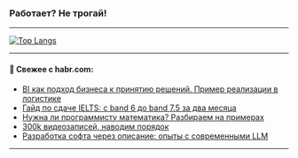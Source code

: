 ### Работает? Не трогай!

---
<!--
#### 🛠️ Technical stack:

![Java](https://img.shields.io/badge/Java-informational?logo=Oracle&style=flat&logoColor=white&color=FF4500)
![Kotlin](https://img.shields.io/badge/Kotlin-informational?logo=Kotlin&style=flat&logoColor=white&color=774D97)
![TS](https://img.shields.io/badge/TypeScript-informational?logo=typeScript&style=flat&logoColor=black&color=017acc)
![Python](https://img.shields.io/badge/Python-informational?logo=Python&style=flat&logoColor=black&color=ffdd54) <br>
![Spring](https://img.shields.io/badge/Spring-informational?logo=Spring&style=flat&logoColor=white&color=6DB33F) 
![SpringBoot](https://img.shields.io/badge/SpringBoot-informational?logo=SpringBoot&style=flat&logoColor=white&color=6DB33F)
![Nest](https://img.shields.io/badge/NestJS-informational?logo=NestJS&style=flat&logoColor=white&color=E0234E) 
![NodeJS](https://img.shields.io/badge/NodeJS-informational?logo=node.js&style=flat&logoColor=white&color=70A760)<br>
![PostgreSQL](https://img.shields.io/badge/PostgreSQL-informational?logo=PostgreSQL&style=flat&logoColor=white&color=DAA520)
![MongoDB](https://img.shields.io/badge/MongoDB-informational?logo=MongoDB&style=flat&logoColor=white&color=870000)
![Apache](https://img.shields.io/badge/Apache-informational?logo=apache&style=flat&logoColor=white&color=f74e28)

___ 
-->

<!--- #### 🛠️ : --->

[![Top Langs](https://github-readme-stats-82jvfl3w3-advtsettinggmailcoms-projects.vercel.app/api/top-langs/?username=zloylis&langs_count=10&hide_title=true&title_color=e6edf3&size_weight=0.5&count_weight=0.5&layout=compact&hide_progress=true&hide_border=true&theme=dracula)](https://github.com/zloylis)

<!---


####  :octocat:&nbsp;&nbsp; Статистика:

![GitHub stats](https://github-readme-stats-u2qms2cxw-advtsettinggmailcoms-projects.vercel.app/api?username=zloylis&show_icons=true&hide_border=true&theme=dracula&title_color=e6edf3&include_all_commits=true&count_private=true&hide_rank=false&hide_title=true&rank_icon=github)
-->
---

#### 💬 Свежее с habr.com:

<!-- BLOG-POST-LIST:START -->
- [BI как подход бизнеса к принятию решений. Пример реализации в логистике](https://habr.com/ru/companies/usetech/articles/873542/?utm_source=habrahabr&utm_medium=rss&utm_campaign=873542)
- [Гайд по сдаче IELTS: с band 6 до band 7.5 за два месяца](https://habr.com/ru/articles/873558/?utm_source=habrahabr&utm_medium=rss&utm_campaign=873558)
- [Нужна ли программисту математика? Разбираем на примерах](https://habr.com/ru/companies/yandex_praktikum/articles/869076/?utm_source=habrahabr&utm_medium=rss&utm_campaign=869076)
- [300k видеозаписей, наводим порядок](https://habr.com/ru/articles/873624/?utm_source=habrahabr&utm_medium=rss&utm_campaign=873624)
- [Разработка софта через описание: опыты с современными LLM](https://habr.com/ru/articles/868790/?utm_source=habrahabr&utm_medium=rss&utm_campaign=868790)
<!-- BLOG-POST-LIST:END -->

---
